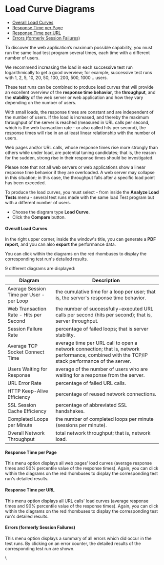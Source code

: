 # Load Curve Diagrams

* [Overall Load Curves](broken-reference)
* [Response Time per Page](broken-reference)
* [Response Time per URL](broken-reference)
* [Errors (formerly Session Failures)](broken-reference)

To discover the web application’s maximum possible capability, you must run the same load test program several times, each time with a different number of users.

We recommend increasing the load in each successive test run logarithmically to get a good overview; for example, successive test runs with 1, 2, 5, 10, 20, 50, 100, 200, 500, 1000 .. users.

These test runs can be combined to produce load curves that will provide an excellent overview of the **response time behavior**, the **throughput**, and the **stability** of the web server or web application and how they vary depending on the number of users.



With small loads, the response times are constant and are independent of the number of users. If the load is increased, and thereby the maximum throughput of the server is reached (measured in URL calls per second, which is the web transaction rate - or also called hits per second), the response times will rise in an at least linear relationship with the number of users.

Web pages and/or URL calls, whose response times rise more strongly than others while under load, are potential tuning candidates; that is, the reason for the sudden, strong rise in their response times should be investigated.



Please note that not all web servers or web applications show a linear response time behavior if they are overloaded. A web server may collapse in this situation; in this case, the throughput falls after a specific load point has been exceeded.



To produce the load curves, you must select - from inside the **Analyze Load Tests** menu - several test runs made with the same load Test program but with a different number of users.

* Choose the diagram type **Load Curve.**
* Click the **Compare** button.



#### Overall Load Curves <a href="#loadcurvediagrams-overallloadcurves" id="loadcurvediagrams-overallloadcurves"></a>

In the right upper corner, inside the window's title, you can generate a **PDF report,** and you can also **export** the performance data.



You can click within the diagrams on the red rhombuses to display the corresponding test run's detailed results.

9 different diagrams are displayed:

| **Diagram**                               | **Description**                                                                                                                                  |
| ----------------------------------------- | ------------------------------------------------------------------------------------------------------------------------------------------------ |
|  Average Session Time per User - per Loop |  the cumulative time for a loop per user; that is, the server's response time behavior.                                                          |
|  Web Transaction Rate - Hits per Second   |  the number of successfully-executed URL calls per second (hits per second); that is, server throughput.                                         |
|  Session Failure Rate                     |  percentage of failed loops; that is server stability.                                                                                           |
|  Average TCP Socket Connect Time          |  average time per URL call to open a network connection; that is, network performance, combined with the TCP/IP stack performance of the server. |
|  Users Waiting for Response               |  average of the number of users who are waiting for a response from the server.                                                                  |
|  URL Error Rate                           |  percentage of failed URL calls.                                                                                                                 |
|  HTTP Keep-Alive Efficiency               |  percentage of reused network connections.                                                                                                       |
|  SSL Session Cache Efficiency             |  percentage of abbreviated SSL handshakes.                                                                                                       |
|  Completed Loops per Minute               |  the number of completed loops per minute (sessions per minute).                                                                                 |
|  Overall Network Throughput               |  total network throughput; that is, network load.                                                                                                |

#### Response Time per Page <a href="#loadcurvediagrams-responsetimeperpage" id="loadcurvediagrams-responsetimeperpage"></a>

This menu option displays all web pages' load curves (average response times and 90% percentile value of the response times). Again, you can click within the diagrams on the red rhombuses to display the corresponding test run's detailed results.



#### Response Time per URL <a href="#loadcurvediagrams-responsetimeperurl" id="loadcurvediagrams-responsetimeperurl"></a>

This menu option displays all URL calls' load curves (average response times and 90% percentile value of the response times). Again, you can click within the diagrams on the red rhombuses to display the corresponding test run's detailed results.



#### Errors (formerly Session Failures) <a href="#loadcurvediagrams-errors-formerlysessionfailures" id="loadcurvediagrams-errors-formerlysessionfailures"></a>

This menu option displays a summary of all errors which did occur in the test runs. By clicking on an error counter, the detailed results of the corresponding test run are shown.



\
